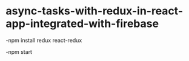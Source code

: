 # async-tasks-with-redux-in-react-app-integrated-with-firebase

-npm install redux react-redux


-npm start
